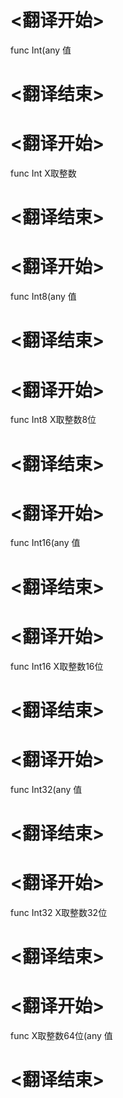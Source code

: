 
# <翻译开始>
func Int(any
值
# <翻译结束>

# <翻译开始>
func Int
X取整数
# <翻译结束>

# <翻译开始>
func Int8(any
值
# <翻译结束>

# <翻译开始>
func Int8
X取整数8位
# <翻译结束>

# <翻译开始>
func Int16(any
值
# <翻译结束>

# <翻译开始>
func Int16
X取整数16位
# <翻译结束>

# <翻译开始>
func Int32(any
值
# <翻译结束>

# <翻译开始>
func Int32
X取整数32位
# <翻译结束>

# <翻译开始>
func X取整数64位(any
值
# <翻译结束>
